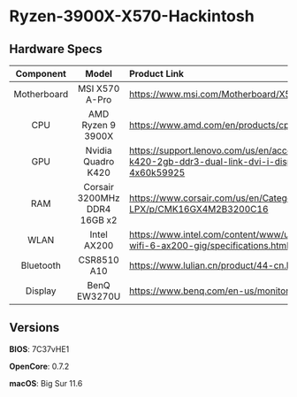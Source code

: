 # Ryzen-3900X-X570-Hackintosh

## Hardware Specs

| Component | Model | Product Link |
|   :---:   | :---: | :--- |
| Motherboard | MSI X570 A-Pro | https://www.msi.com/Motherboard/X570-A-PRO |
| CPU | AMD Ryzen 9 3900X | https://www.amd.com/en/products/cpu/amd-ryzen-9-3900x |
| GPU | Nvidia Quadro K420 | https://support.lenovo.com/us/en/accessories/acc500044-nvidia-quadro-k420-2gb-ddr3-dual-link-dvi-i-displayport-graphics-card-by-lenovo-4x60k59925 |
| RAM | Corsair 3200MHz DDR4 16GB x2 | https://www.corsair.com/us/en/Categories/Products/Memory/VENGEANCE-LPX/p/CMK16GX4M2B3200C16 |
| WLAN | Intel AX200 | https://www.intel.com/content/www/us/en/products/sku/189347/intel-wifi-6-ax200-gig/specifications.html |
| Bluetooth | CSR8510 A10 | https://www.lulian.cn/product/44-cn.html |
| Display | BenQ EW3270U | https://www.benq.com/en-us/monitor/entertainment/ew3270u.html |

## Versions

**BIOS**: 7C37vHE1

**OpenCore**: 0.7.2

**macOS**: Big Sur 11.6
